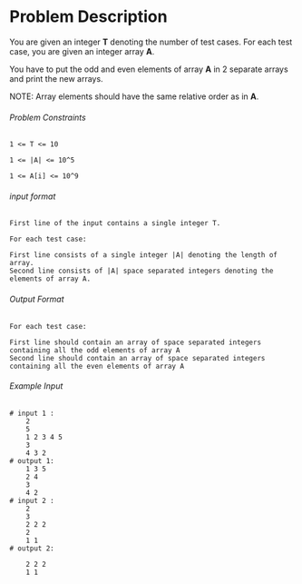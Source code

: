 # Problem Description

You are given an integer **T** denoting the number of test cases. For each test case, you are given an integer array **A**.

You have to put the odd and even elements of array **A** in 2 separate arrays and print the new arrays.

NOTE: Array elements should have the same relative order as in **A**.

###### Problem Constraints

```
1 <= T <= 10

1 <= |A| <= 10^5

1 <= A[i] <= 10^9
```

###### input format

``` 
First line of the input contains a single integer T.

For each test case:

First line consists of a single integer |A| denoting the length of array.
Second line consists of |A| space separated integers denoting the elements of array A.
```

###### Output Format

```
For each test case:

First line should contain an array of space separated integers containing all the odd elements of array A
Second line should contain an array of space separated integers containing all the even elements of array A

```

###### Example Input

```
# input 1 : 
    2 
    5
    1 2 3 4 5
    3
    4 3 2
# output 1: 
    1 3 5
    2 4
    3
    4 2
# input 2 : 
    2 
    3
    2 2 2
    2
    1 1
# output 2: 
        
    2 2 2
    1 1
     
```
